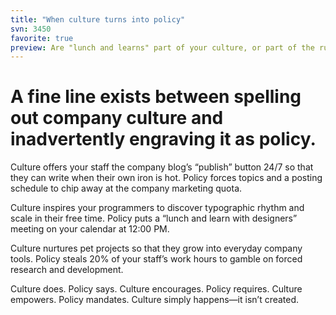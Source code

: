 ```yaml
---
title: "When culture turns into policy"
svn: 3450
favorite: true
preview: Are "lunch and learns" part of your culture, or part of the rules?
---
```

# A fine line exists between spelling out company culture and inadvertently engraving it as policy.

Culture offers your staff the company blog’s “publish” button 24/7 so that they can write when their own iron is hot. Policy forces topics and a posting schedule to chip away at the company marketing quota.

Culture inspires your programmers to discover typographic rhythm and scale in their free time. Policy puts a “lunch and learn with designers” meeting on your calendar at 12:00 PM.

Culture nurtures pet projects so that they grow into everyday company tools. Policy steals 20% of your staff’s work hours to gamble on forced research and development.

Culture does. Policy says. 
Culture encourages. Policy requires. 
Culture empowers. Policy mandates. 
Culture simply happens—it isn’t created.